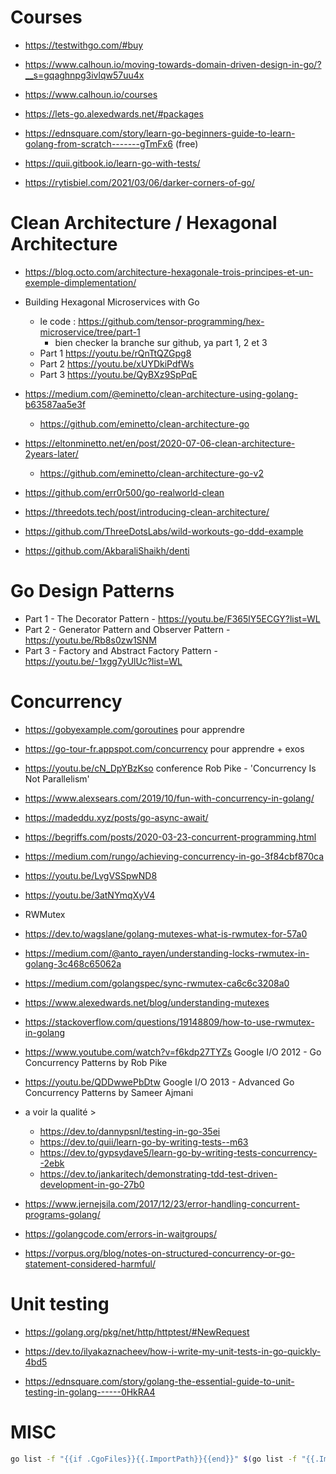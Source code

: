 Courses
=======

- https://testwithgo.com/#buy
- https://www.calhoun.io/moving-towards-domain-driven-design-in-go/?__s=gqaghnpg3ivlqw57uu4x
- https://www.calhoun.io/courses
- https://lets-go.alexedwards.net/#packages
- https://ednsquare.com/story/learn-go-beginners-guide-to-learn-golang-from-scratch-------gTmFx6 (free)
- https://quii.gitbook.io/learn-go-with-tests/

- https://rytisbiel.com/2021/03/06/darker-corners-of-go/


Clean Architecture / Hexagonal Architecture
===========================================

- https://blog.octo.com/architecture-hexagonale-trois-principes-et-un-exemple-dimplementation/

- Building Hexagonal Microservices with Go
    - le code : https://github.com/tensor-programming/hex-microservice/tree/part-1 
        - bien checker la branche sur github, ya part 1, 2 et 3
    - Part 1 https://youtu.be/rQnTtQZGpg8
    - Part 2 https://youtu.be/xUYDkiPdfWs
    - Part 3 https://youtu.be/QyBXz9SpPqE

- https://medium.com/@eminetto/clean-architecture-using-golang-b63587aa5e3f
    + https://github.com/eminetto/clean-architecture-go

- https://eltonminetto.net/en/post/2020-07-06-clean-architecture-2years-later/
    + https://github.com/eminetto/clean-architecture-go-v2

- https://github.com/err0r500/go-realworld-clean

- https://threedots.tech/post/introducing-clean-architecture/

- https://github.com/ThreeDotsLabs/wild-workouts-go-ddd-example

- https://github.com/AkbaraliShaikh/denti

Go Design Patterns
==================

- Part 1 - The Decorator Pattern - https://youtu.be/F365lY5ECGY?list=WL
- Part 2 - Generator Pattern and Observer Pattern - https://youtu.be/Rb8s0zw1SNM
- Part 3 - Factory and Abstract Factory Pattern - https://youtu.be/-1xgg7yUlUc?list=WL

Concurrency
===========

- https://gobyexample.com/goroutines pour apprendre
- https://go-tour-fr.appspot.com/concurrency pour apprendre + exos
- https://youtu.be/cN_DpYBzKso conference Rob Pike - 'Concurrency Is Not Parallelism'
- https://www.alexsears.com/2019/10/fun-with-concurrency-in-golang/
- https://madeddu.xyz/posts/go-async-await/
- https://begriffs.com/posts/2020-03-23-concurrent-programming.html
- https://medium.com/rungo/achieving-concurrency-in-go-3f84cbf870ca
- https://youtu.be/LvgVSSpwND8
- https://youtu.be/3atNYmqXyV4

- RWMutex
- https://dev.to/wagslane/golang-mutexes-what-is-rwmutex-for-57a0
- https://medium.com/@anto_rayen/understanding-locks-rwmutex-in-golang-3c468c65062a
- https://medium.com/golangspec/sync-rwmutex-ca6c6c3208a0
- https://www.alexedwards.net/blog/understanding-mutexes
- https://stackoverflow.com/questions/19148809/how-to-use-rwmutex-in-golang

- https://www.youtube.com/watch?v=f6kdp27TYZs Google I/O 2012 - Go Concurrency Patterns by Rob Pike
- https://youtu.be/QDDwwePbDtw Google I/O 2013 - Advanced Go Concurrency Patterns by Sameer Ajmani 

- a voir la qualité >
    - https://dev.to/dannypsnl/testing-in-go-35ei
    - https://dev.to/quii/learn-go-by-writing-tests--m63
    - https://dev.to/gypsydave5/learn-go-by-writing-tests-concurrency--2ebk
    - https://dev.to/jankaritech/demonstrating-tdd-test-driven-development-in-go-27b0

- https://www.jernejsila.com/2017/12/23/error-handling-concurrent-programs-golang/
- https://golangcode.com/errors-in-waitgroups/
- https://vorpus.org/blog/notes-on-structured-concurrency-or-go-statement-considered-harmful/

Unit testing
============

- https://golang.org/pkg/net/http/httptest/#NewRequest

- https://dev.to/ilyakaznacheev/how-i-write-my-unit-tests-in-go-quickly-4bd5

- https://ednsquare.com/story/golang-the-essential-guide-to-unit-testing-in-golang------0HkRA4


MISC
====

```bash
go list -f "{{if .CgoFiles}}{{.ImportPath}}{{end}}" $(go list -f "{{.ImportPath}}{{range .Deps}} {{.}}{{end}}")
```
